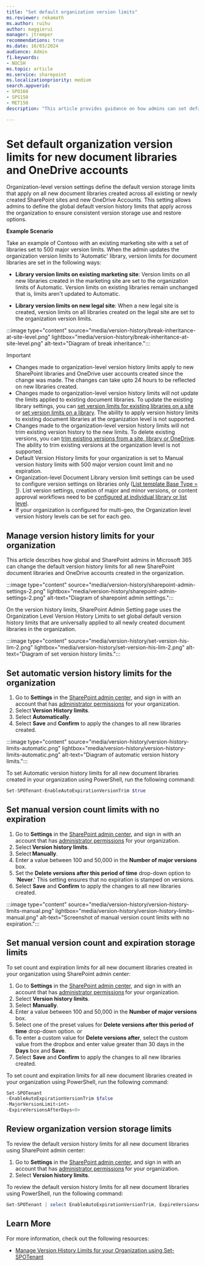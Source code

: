 ```yaml
---
title: "Set default organization version limits"
ms.reviewer: rekamath
ms.author: ruihu
author: maggierui
manager: jtremper
recommendations: true
ms.date: 10/03/2024
audience: Admin
f1.keywords:
- NOCSH
ms.topic: article
ms.service: sharepoint
ms.localizationpriority: medium
search.appverid:
- SPO160
- SPS150
- MET150
description: "This article provides guidance on how admins can set default organization version limits for new document libraries and OneDrive accounts."

---
```


# Set default organization version limits for new document libraries and OneDrive accounts

Organization-level version settings define the default version storage limits that apply on all new document libraries created across all existing or newly created SharePoint sites and new OneDrive Accounts. This setting allows admins to define the global default version history limits that apply across the organization to ensure consistent version storage use and restore options.  

**Example Scenario**

Take an example of Contoso with an existing marketing site with a set of libraries set to 500 major version limits. When the admin updates the organization version limits to 'Automatic' library, version limits for document libraries are set in the following ways:

- **Library version limits on existing marketing site**: Version limits on all new libraries created in the marketing site are set to the organization limits of Automatic. Version limits on existing libraries remain unchanged that is, limits aren't updated to Automatic.  

- **Library version limits on new legal site**: When a new legal site is created, version limits on all libraries created on the legal site are set to the organization version limits.

:::image type="content" source="media/version-history/break-inheritance-at-site-level.png" lightbox="media/version-history/break-inheritance-at-site-level.png" alt-text="Diagram of break inheritance.":::

> [!IMPORTANT]
> - Changes made to organization-level version history limits apply to new SharePoint libraries and OneDrive user accounts created since the change was made. The changes can take upto 24 hours to be reflected on new libraries created. 
> - Changes made to organization-level version history limits will not update the limits applied to existing document libraries. To update the existing library settings, you can [set version limits for existing libraries on a site](site-version-limits.md) or [set version limits on a library](library-version-limits.md). The ability to apply version history limits to existing document libraries at the organization level is not supported.
> - Changes made to the organization-level version history limits will not trim existing version history to the new limits. To delete existing versions, you can [trim existing versions from a site, library or OneDrive](library-version-limits.md#manage-version-history-limits-for-a-library-using-powershell). The ability to trim existing versions at the organization level is not supported.
> - Default Version History limits for your organization is set to Manual version history limits with 500 major version count limit and no expiration.
> - Organization-level Document Library version limit settings can be used to configure version settings on libraries only ([List template Base Type = 1](/openspecs/sharepoint_protocols/ms-wssts/8bf797af-288c-4a1d-a14b-cf5394e636cf)). List version settings, creation of major and minor versions, or content approval workflows need to be [configured at individual library or list level](https://support.microsoft.com/en-us/office/enable-and-configure-versioning-for-a-list-or-library-1555d642-23ee-446a-990a-bcab618c7a37).
> - If your organization is configured for multi-geo, the Organization level version history levels can be set for each geo. 

## Manage version history limits for your organization

This article describes how global and SharePoint admins in Microsoft 365 can change the default version history limits for all new SharePoint document libraries and OneDrive accounts created in the organization. 

:::image type="content" source="media/version-history/sharepoint-admin-settings-2.png" lightbox="media/version-history/sharepoint-admin-settings-2.png" alt-text="Diagram of sharepoint admin settings.":::

On the version history limits, SharePoint Admin Setting page uses the Organization Level Version History Limits to set global default version history limits that are universally applied to all newly created document libraries in the organization.

:::image type="content" source="media/version-history/set-version-his-lim-2.png" lightbox="media/version-history/set-version-his-lim-2.png" alt-text="Diagram of set version history limits.":::


## Set automatic version history limits for the organization

1. Go to **Settings** in the [SharePoint admin center](/sharepoint/sharepoint-admin-role), and sign in with an account that has [administrator permissions](/sharepoint/sharepoint-admin-role) for your organization.
1. Select **Version History limits**.
1. Select **Automatically**.
1. Select **Save** and **Confirm** to apply the changes to all new libraries created.

:::image type="content" source="media/version-history/version-history-limits-automatic.png" lightbox="media/version-history/version-history-limits-automatic.png" alt-text="Diagram of automatic version history limits.":::

To set Automatic version history limits for all new document libraries created in your organization using PowerShell, run the following command:

```PowerShell
Set-SPOTenant-EnableAutoExpirationVersionTrim $true
```

## Set manual version count limits with no expiration

1. Go to **Settings** in the [SharePoint admin center](/sharepoint/sharepoint-admin-role), and sign in with an account that has [administrator permissions](/sharepoint/sharepoint-admin-role) for your organization.
1. Select **Version history limits**.
1. Select **Manually**.
1. Enter a value between 100 and 50,000 in the **Number of major versions** box.
1. Set the **Delete versions after this period of time** drop-down option to '**Never**.' This setting ensures that no expiration is stamped on versions.
1. Select **Save** and **Confirm** to apply the changes to all new libraries created.

:::image type="content" source="media/version-history/version-history-limits-manual.png" lightbox="media/version-history/version-history-limits-manual.png" alt-text="Screenshot of manual version count limits with no expiration.":::

## Set manual version count and expiration storage limits

To set count and expiration limits for all new document libraries created in your organization using SharePoint admin center:
1. Go to **Settings** in the [SharePoint admin center](/sharepoint/sharepoint-admin-role), and sign in with an account that has [administrator permissions](/sharepoint/sharepoint-admin-role) for your organization.
1. Select **Version history limits**.
1. Select **Manually**.
1. Enter a value between 100 and 50,000 in the **Number of major versions** box.
1. Select one of the preset values for **Delete versions after this period of time** drop-down option. or
1. To enter a custom value for **Delete versions after**, select the custom value from the dropbox and enter value greater than 30 days in the **Days** box and **Save**.
1. Select **Save** and **Confirm** to apply the changes to all new libraries created.

To set count and expiration limits for all new document libraries created in your organization using PowerShell, run the following command:

```PowerShell
Set-SPOTenant 
-EnableAutoExpirationVersionTrim $false
-MajorVersionLimit<int>
-ExpireVersionsAfterDays<0>
```

## Review organization version storage limits

To review the default version history limits for all new document libraries using SharePoint admin center:
1. Go to **Settings** in the [SharePoint admin center](/sharepoint/sharepoint-admin-role), and sign in with an account that has [administrator permissions](/sharepoint/sharepoint-admin-role) for your organization.
1. Select **Version history limits**.

To review the default version history limits for all new document libraries using PowerShell, run the following command:

```PowerShell
Get-SPOTenant | select EnableAutoExpirationVersionTrim, ExpireVersionsAfterDays,MajorVersionLimit
```

## Learn More

For more information, check out the following resources:

- [Manage Version History Limits for your Organization using Set-SPOTenant](/powershell/module/sharepoint-online/set-spotenant)
